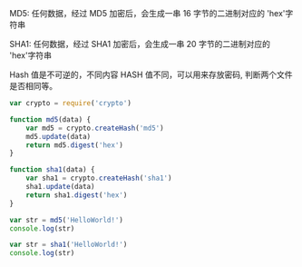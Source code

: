 MD5: 任何数据，经过 MD5 加密后，会生成一串 16 字节的二进制对应的 'hex'字符串 

SHA1: 任何数据，经过 SHA1 加密后，会生成一串 20 字节的二进制对应的 'hex'字符串

Hash 值是不可逆的，不同内容 HASH 值不同，可以用来存放密码, 判断两个文件是否相同等。


```javascript
var crypto = require('crypto')

function md5(data) {
    var md5 = crypto.createHash('md5')
    md5.update(data)
    return md5.digest('hex')
}

function sha1(data) {
    var sha1 = crypto.createHash('sha1')
    sha1.update(data)
    return sha1.digest('hex')
}

var str = md5('HelloWorld!')
console.log(str)

var str = sha1('HelloWorld!')
console.log(str)
```
